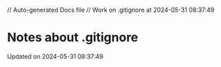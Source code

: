 // Auto-generated Docs file
// Work on .gitignore at 2024-05-31 08:37:49
# Notes about .gitignore
Updated on 2024-05-31 08:37:49

